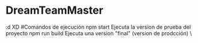 # DreamTeamMaster
:d
XD
#Comandos de ejecución
npm start Ejecuta la version de prueba del proyecto
npm run build Ejecuta una version "final" (version de prodcción) \
